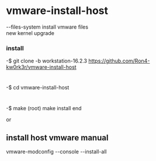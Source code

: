 # vmware-install-host
--files-system install  vmware files  
new kernel upgrade 
### install

-$ git clone -b workstation-16.2.3 https://github.com/Ron4-kw0rk3r/vmware-install-host
#
-$ cd vmware-install-host
#
-$ make 
(root) make install
end

or
## install host  vmware manual  
vmware-modconfig --console --install-all
